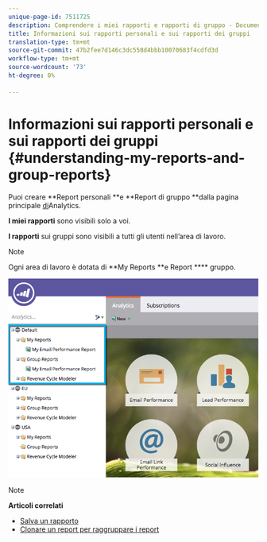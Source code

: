 ```yaml
---
unique-page-id: 7511725
description: Comprendere i miei rapporti e rapporti di gruppo - Documenti Marketo - Documentazione di prodotto
title: Informazioni sui rapporti personali e sui rapporti dei gruppi
translation-type: tm+mt
source-git-commit: 47b2fee7d146c3dc558d4bbb10070683f4cdfd3d
workflow-type: tm+mt
source-wordcount: '73'
ht-degree: 0%

---
```



# Informazioni sui rapporti personali e sui rapporti dei gruppi {#understanding-my-reports-and-group-reports}

Puoi creare **Report personali **e **Report di gruppo **dalla pagina principale [di](navigating-the-analytics-home-page.md)Analytics.

**I miei rapporti** sono visibili solo a voi.

**I rapporti** sui gruppi sono visibili a tutti gli utenti nell’area di lavoro.

>[!NOTE]
>
>Ogni area di lavoro è dotata di **My Reports **e Report **** gruppo.

![](assets/image2015-4-21-14-3a41-3a22.png)

>[!NOTE]
>
>**Articoli correlati**
>
>* [Salva un rapporto](save-a-report.md)
>* [Clonare un report per raggruppare i report](../../../../product-docs/reporting/basic-reporting/report-activity/clone-a-report-to-group-reports.md)

>



